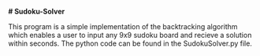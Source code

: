 **# Sudoku-Solver**

This program is a simple implementation of the backtracking algorithm which enables a user to input any 9x9 sudoku board and recieve a solution within seconds.
The python code can be found in the SudokuSolver.py file.
